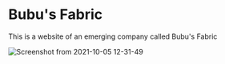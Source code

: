 # Bubu's Fabric 

This is a website of an emerging company called Bubu's Fabric

![Screenshot from 2021-10-05 12-31-49](https://user-images.githubusercontent.com/26428072/136006958-8273a7e9-7ea1-432d-a4a5-2de5f75c59ce.png)
